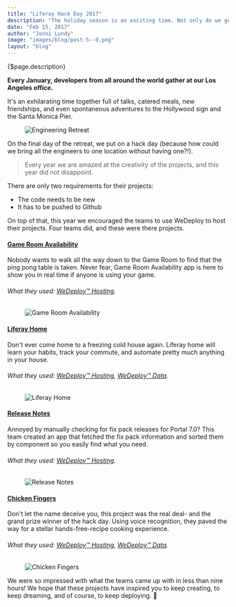```yaml
---
title: "Liferay Hack Day 2017"
description: "The holiday season is an exciting time. Not only do we get to put all our diets on hold because of the never ending flow of tree shaped cookies and ooey gooey chocolate fudge, but it also means that the annual Liferay engineering retreat is right around the corner."
date: "Feb 15, 2017"
author: "Jonni Lundy"
image: "images/blog/post-5--0.png"
layout: "blog"
---
```


<article>

{$page.description}

**Every January, developers from all around the world gather at our Los Angeles office.**

It's an exhilarating time together full of talks, catered meals, new friendships, and even spontaneous adventures to the Hollywood sign and the Santa Monica Pier.

<figure>
  <img src="/images/blog/post-5--0.png" alt="Engineering Retreat">
</figure>

On the final day of the retreat, we put on a hack day (because how could we bring all the engineers to one location without having one?!).

> Every year we are amazed at the creativity of the projects, and this year did not disappoint.

There are only two requirements for their projects:

* The code needs to be new
* It has to be pushed to Github

On top of that, this year we encouraged the teams to use WeDeploy to host their projects. Four teams did, and these were there projects.

#### [Game Room Availability](https://youtu.be/SEtTxgRpw28)

Nobody wants to walk all the way down to the Game Room to find that the ping pong table is taken. Never fear, Game Room Availability app is here to show you in real time if anyone is using your game.

###### What they used: [WeDeploy™ Hosting](/docs/hosting).

<figure>
    <img src="/images/blog/post-5--1.png" alt="Game Room Availability">
</figure>

#### [Liferay Home](https://youtu.be/Za3nUelYPsE)

Don't ever come home to a freezing cold house again. Liferay home will learn your habits, track your commute, and automate pretty much anything in your house.

###### What they used: [WeDeploy™ Hosting](/docs/hosting), [WeDeploy™ Data](/docs/data).

<figure>
  <img src="/images/blog/post-5--2.png" alt="Liferay Home">
</figure>

#### [Release Notes](https://youtu.be/LfcGDiQq0zI)

Annoyed by manually checking for fix pack releases for Portal 7.0? This team created an app that fetched the fix pack information and sorted them by component so you easily find what you need.

###### What they used: [WeDeploy™ Hosting](/docs/hosting).

<figure>
  <img src="/images/blog/post-5--3.png" alt="Release Notes">
</figure>

#### [Chicken Fingers](https://youtu.be/cYvZuL_9W4M)

Don't let the name deceive you, this project was the real deal- and the grand prize winner of the hack day. Using voice recognition, they paved the way for a stellar hands-free-recipe cooking experience.

###### What they used: [WeDeploy™ Hosting](/docs/hosting), [WeDeploy™ Data](/docs/data).

<figure>
  <img src="/images/blog/post-5--4.png" alt="Chicken Fingers">
</figure>

We were so impressed with what the teams came up with in less than nine hours! We hope that these projects have inspired you to keep creating, to keep dreaming, and of course, to keep deploying. 🚀

</article>
